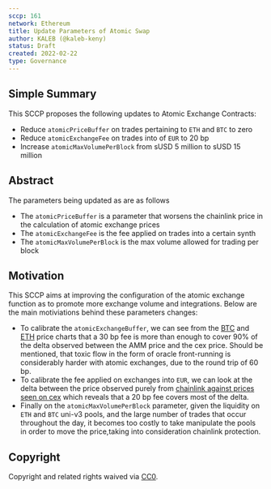 ```yaml
---
sccp: 161
network: Ethereum
title: Update Parameters of Atomic Swap
author: KALEB (@kaleb-keny)
status: Draft
created: 2022-02-22
type: Governance
---
```


## Simple Summary

<!--"If you can't explain it simply, you don't understand it well enough." Provide a simplified and layman-accessible explanation of the SCCP.-->

This SCCP proposes the following updates to Atomic Exchange Contracts: 
- Reduce `atomicPriceBuffer` on trades pertaining to `ETH` and `BTC` to zero
- Reduce `atomicExchangeFee` on trades into of `EUR` to 20 bp
- Increase `atomicMaxVolumePerBlock` from sUSD 5 million to sUSD 15 million

## Abstract

<!--A short (~200 word) description of the variable change proposed.-->
The parameters being updated as are as follows
- The `atomicPriceBuffer` is a parameter that worsens the chainlink price in the calculation of atomic exchange prices
- The `atomicExchangeFee` is the fee applied on trades into a certain synth
-  The `atomicMaxVolumePerBlock` is the max volume allowed for trading per block


## Motivation

<!--The motivation is critical for SCCPs that want to update variables within Synthetix. It should clearly explain why the existing variable is not incentive aligned. SCCP submissions without sufficient motivation may be rejected outright.-->

This SCCP aims at improving the configuration of the atomic exchange function as to promote more exchange volume and integrations. Below are the main motiviations behind these parameters changes:
- To calibrate the `atomicExchangeBuffer`, we can see from the [BTC](https://ibb.co/ZmP1yKL) and [ETH](https://ibb.co/SfY5FMX) price charts that a 30 bp fee is more than enough to cover 90% of the delta observed between the AMM price and the cex price. Should be mentioned, that toxic flow in the form of oracle front-running is considerably harder with atomic exchanges, due to the round trip of 60 bp.
- To calibrate the fee applied on exchanges into `EUR`, we can look at the delta between the price observed purely from [chainlink against prices seen on cex](https://ibb.co/YhbgWX5) which reveals that a 20 bp fee covers most of the delta.
- Finally on the `atomicMaxVolumePerBlock` parameter, given the liquidity on `ETH` and `BTC` uni-v3 pools, and the large number of trades that occur throughout the day, it becomes too costly to take manipulate the pools in order to move the price,taking into consideration chainlink protection.


## Copyright

Copyright and related rights waived via [CC0](https://creativecommons.org/publicdomain/zero/1.0/).

